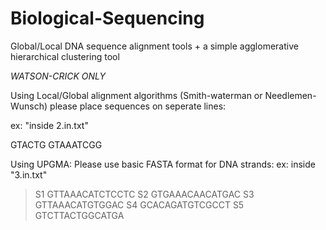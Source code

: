 # Biological-Sequencing
Global/Local DNA sequence alignment tools + a simple agglomerative hierarchical clustering tool

*WATSON-CRICK ONLY*

Using Local/Global alignment algorithms (Smith-waterman or Needlemen-Wunsch) please place sequences on seperate lines:

ex: "inside 2.in.txt"

GTACTG
GTAAATCGG


Using UPGMA: Please use basic FASTA format for DNA strands: 
  ex: inside "3.in.txt"
  
>S1
GTTAAACATCTCCTC
>S2
GTGAAACAACATGAC
>S3
GTTAAACATGTGGAC
>S4
GCACAGATGTCGCCT
>S5
GTCTTACTGGCATGA



